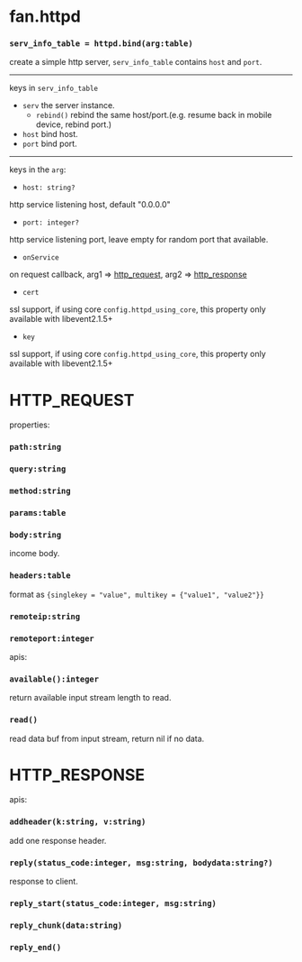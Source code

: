 fan.httpd
=========

### `serv_info_table = httpd.bind(arg:table)`
create a simple http server, `serv_info_table` contains `host` and `port`.

---------
keys in `serv_info_table`

* `serv` the server instance.
    * `rebind()` rebind the same host/port.(e.g. resume back in mobile device, rebind port.)
* `host` bind host.
* `port` bind port.

---------
keys in the `arg`:

* `host: string?`

http service listening host, default "0.0.0.0"

* `port: integer?`

http service listening port, leave empty for random port that available.

* `onService`

on request callback, arg1 => [http_request](#http_request), arg2 => [http_response](#http_response)


* `cert`

ssl support, if using core `config.httpd_using_core`, this property only available with libevent2.1.5+

* `key`

ssl support, if using core `config.httpd_using_core`, this property only available with libevent2.1.5+

HTTP_REQUEST
============

properties:
### `path:string`

### `query:string`

### `method:string`

### `params:table`

### `body:string`
income body.

### `headers:table`
format as `{singlekey = "value", multikey = {"value1", "value2"}}`

### `remoteip:string`

### `remoteport:integer`

apis:
### `available():integer`
return available input stream length to read.

### `read()`
read data buf from input stream, return nil if no data.

HTTP_RESPONSE
=============

apis:
### `addheader(k:string, v:string)`
add one response header.

### `reply(status_code:integer, msg:string, bodydata:string?)`
response to client.

### `reply_start(status_code:integer, msg:string)`

### `reply_chunk(data:string)`

### `reply_end()`
